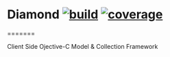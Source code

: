 # Diamond [![build](https://travis-ci.org/keroxp/Diamond.png?branch=master)](https://travis-ci.org/keroxp/Diamond) [![coverage](https://coveralls.io/repos/keroxp/Diamond/badge.png)](https://coveralls.io/r/tokorom/BlockInjection)
=======

Client Side Ojective-C Model &amp; Collection Framework
